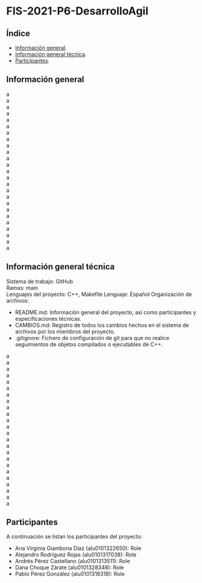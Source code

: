 # FIS-2021-P6-DesarrolloAgil
## Índice
- [Información general](#información-general).
- [Información general técnica](#información-general-técnica).
- [Participantes](#participantes).
## Información general
a <br>
a <br>
a <br>
a <br>
a <br>
a <br>
a <br>
a <br>
a <br>
a <br>
a <br>
a <br>
a <br>
a <br>
a <br>
a <br>
a <br>
a <br>
a <br>
a <br>
a <br>
a <br>
a <br>
a <br>
a <br>

## Información general técnica
Sistema de trabajo: GitHub <br>
Ramas: main <br>
Lenguajes del proyecto: C++, Makefile
Lenguaje: Español
Organización de archivos:
* README.md: Información general del proyecto, así como participantes y especificaciones técnicas.
* CAMBIOS.md: Registro de todos los cambios hechos en el sistema de archivos por los miembros del proyecto.
* .gitignore: Fichero de configuración de git para que no realice seguimientos de objetos compilados o ejecutables de C++.

a <br>
a <br>
a <br>
a <br>
a <br>
a <br>
a <br>
a <br>
a <br>
a <br>
a <br>
a <br>
a <br>
a <br>
a <br>
a <br>
a <br>
a <br>
a <br>
a <br>
a <br>
a <br>
a <br>
a <br>


## Participantes
A continuación se listan los participantes del proyecto:
* Ana Virginia Giambona Díaz (alu0101322650): Role
* Alejandro Rodríguez Rojas (alu0101317038): Role
* Andrés Pérez Castellano (alu0101313511): Role
* Dana Choque Zárate (alu0101328348): Role
* Pablo Pérez González (alu0101318318): Role


